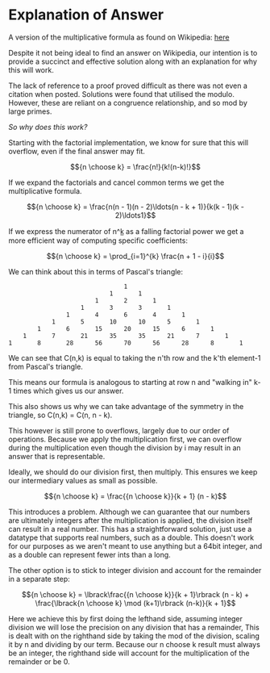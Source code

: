 # Explanation of Answer

A version of the multiplicative formula as found on Wikipedia: [here](https://en.wikipedia.org/wiki/Binomial_coefficient#In_programming_languages:~:text=Implementation%20in%20the%20C%20language%3A)

Despite it not being ideal to find an answer on Wikipedia, our intention is to provide a succinct and effective solution along with an explanation for why this will work.  

The lack of reference to a proof proved difficult as there was not even a citation when posted. Solutions were found that utilised the modulo. However, these are reliant on a congruence relationship, and so mod by large primes.


*So why does this work?*

Starting with the factorial implementation, we know for sure that this will overflow, even if the final answer may fit.

$${n \choose k} = \frac{n!}{k!(n-k)!}$$


If we expand the factorials and cancel common terms we get the multiplicative formula.

$${n \choose k} = \frac{n(n - 1)(n - 2)\ldots(n - k + 1)}{k(k - 1)(k - 2)\ldots1}$$


If we express the numerator of n^k̲ as a falling factorial power we get a more efficient way of computing specific coefficients:


$${n \choose k} = \prod_{i=1}^{k} \frac{n + 1 - i}{i}$$


We can think about this in terms of Pascal's triangle:



									1
								1		1
							1		2		1
						1		3		3		1
					1		4		6		4		1
				1		5		10		10		5		1
			1		6		15		20		15		6		1
		1 		7 		21		35		35		21		7 		1
	1 		8 		28		56		70		56		28		8 		1


We can see that C(n,k) is equal to taking the n'th row and the k'th element-1 from Pascal's triangle.

This means our formula is analogous to starting at row n and "walking in" k-1 times which gives us our answer.

This also shows us why we can take advantage of the symmetry in the triangle, so C(n,k) = C(n, n - k).

This however is still prone to overflows, largely due to our order of operations. Because we apply the multiplication first,
we can overflow during the multiplication even though the division by i may result in an answer that is representable.

Ideally, we should do our division first, then multiply. This ensures we keep our intermediary values as small as possible.

$${n \choose k} = \frac{{n \choose k}}{k + 1} (n - k)$$


This introduces a problem. Although we can guarantee that our numbers are ultimately integers after the multiplication is applied,
the division itself can result in a real number. This has a straightforward solution, just use a datatype that supports real numbers,
such as a double. This doesn't work for our purposes as we aren't meant to use anything but a 64bit integer, and as a double can represent fewer
ints than a long.

The other option is to stick to integer division and account for the remainder in a separate step:


$${n \choose k} = \lbrack\frac{{n \choose k}}{k + 1}\rbrack (n - k) + \frac{\lbrack{n \choose k} \mod (k+1)\rbrack (n-k)}{k + 1}$$


Here we achieve this by first doing the lefthand side, assuming integer division we will lose the precision on any division that has a remainder,
This is dealt with on the righthand side by taking the mod of the division, scaling it by n and dividing by our term. Because our n choose k result
must always be an integer, the righthand side will account for the multiplication of the remainder or be 0.
